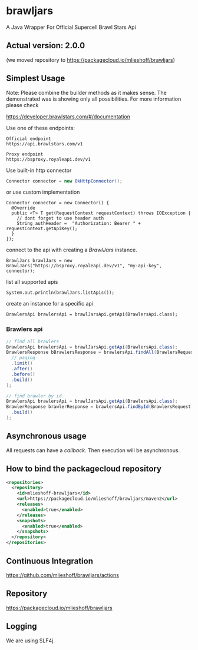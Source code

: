 # brawljars
A Java Wrapper For Official Supercell Brawl Stars Api

## Actual version: 2.0.0

(we moved repository to https://packagecloud.io/mlieshoff/brawljars)

## Simplest Usage ##

Note: Please combine the builder methods as it makes sense. The demonstrated was is showing only all possibilities.
For more information please check

https://developer.brawlstars.com/#/documentation

Use one of these endpoints:
```
Official endpoint
https://api.brawlstars.com/v1
```
```
Proxy endpoint
https://bsproxy.royaleapi.dev/v1
```
Use built-in http connector
```java
Connector connector = new OkHttpConnector();
```
or use custom implementation
```
Connector connector = new Connector() {
  @Override
  public <T> T get(RequestContext requestContext) throws IOException {
    // dont forget to use header auth
    String authHeader =  "Authorization: Bearer " + requestContext.getApiKey();
  }
});
```
connect to the api with creating a *BrawlJars* instance. 
```
BrawlJars brawlJars = new BrawlJars("https://bsproxy.royaleapi.dev/v1", "my-api-key", connector);
```

list all supported apis
```
System.out.println(brawlJars.listApis());
```

create an instance for a specific api
```
BrawlersApi brawlersApi = brawlJarsApi.getApi(BrawlersApi.class);
```

### Brawlers api
```java
// find all brawlers
BrawlersApi brawlersApi = brawlJarsApi.getApi(BrawlersApi.class);
BrawlersResponse bBrawlersResponse = brawlersApi.findAll(BrawlersRequest.builder()
  // paging
  .limit()
  .after()
  .before()
  .build()
);
```

```java
// find brawler by id
BrawlersApi brawlersApi = brawlJarsApi.getApi(BrawlersApi.class);
BrawlerResponse brawlerResponse = brawlersApi.findById(BrawlersRequest.builder("16000000")
  .build()
);
```

## Asynchronous usage

All requests can have a *callback*. Then execution will be asynchronous.

## How to bind the packagecloud repository ##

```xml
<repositories>
  <repository>
    <id>mlieshoff-brawljars</id>
    <url>https://packagecloud.io/mlieshoff/brawljars/maven2</url>
    <releases>
      <enabled>true</enabled>
    </releases>
    <snapshots>
      <enabled>true</enabled>
    </snapshots>
  </repository>
</repositories>
```
## Continuous Integration ##

https://github.com/mlieshoff/brawljars/actions

## Repository ##

https://packagecloud.io/mlieshoff/brawljars

## Logging ##

We are using SLF4j.
